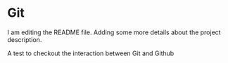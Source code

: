 # Git

I am editing the README file. Adding some more details about the project description.

A test to checkout the interaction between Git and Github
